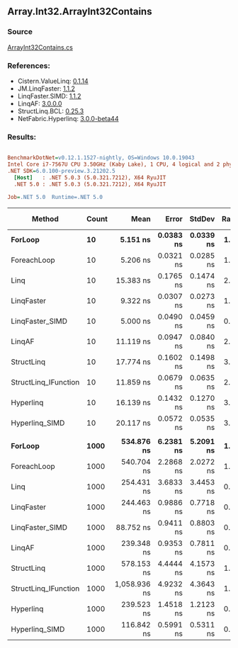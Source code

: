 ﻿## Array.Int32.ArrayInt32Contains

### Source
[ArrayInt32Contains.cs](../LinqBenchmarks/Array/Int32/ArrayInt32Contains.cs)

### References:
- Cistern.ValueLinq: [0.1.14](https://www.nuget.org/packages/Cistern.ValueLinq/0.1.14)
- JM.LinqFaster: [1.1.2](https://www.nuget.org/packages/JM.LinqFaster/1.1.2)
- LinqFaster.SIMD: [1.1.2](https://www.nuget.org/packages/LinqFaster.SIMD/1.0.3)
- LinqAF: [3.0.0.0](https://www.nuget.org/packages/LinqAF/3.0.0.0)
- StructLinq.BCL: [0.25.3](https://www.nuget.org/packages/StructLinq.BCL/0.25.3)
- NetFabric.Hyperlinq: [3.0.0-beta44](https://www.nuget.org/packages/NetFabric.Hyperlinq/3.0.0-beta44)

### Results:
``` ini

BenchmarkDotNet=v0.12.1.1527-nightly, OS=Windows 10.0.19043
Intel Core i7-7567U CPU 3.50GHz (Kaby Lake), 1 CPU, 4 logical and 2 physical cores
.NET SDK=6.0.100-preview.3.21202.5
  [Host]   : .NET 5.0.3 (5.0.321.7212), X64 RyuJIT
  .NET 5.0 : .NET 5.0.3 (5.0.321.7212), X64 RyuJIT

Job=.NET 5.0  Runtime=.NET 5.0  

```
|               Method | Count |         Mean |     Error |    StdDev | Ratio | RatioSD |  Gen 0 | Gen 1 | Gen 2 | Allocated |
|--------------------- |------ |-------------:|----------:|----------:|------:|--------:|-------:|------:|------:|----------:|
|              **ForLoop** |    **10** |     **5.151 ns** | **0.0383 ns** | **0.0339 ns** |  **1.00** |    **0.00** |      **-** |     **-** |     **-** |         **-** |
|          ForeachLoop |    10 |     5.206 ns | 0.0321 ns | 0.0285 ns |  1.01 |    0.01 |      - |     - |     - |         - |
|                 Linq |    10 |    15.383 ns | 0.1765 ns | 0.1474 ns |  2.99 |    0.02 |      - |     - |     - |         - |
|           LinqFaster |    10 |     9.322 ns | 0.0307 ns | 0.0273 ns |  1.81 |    0.01 |      - |     - |     - |         - |
|      LinqFaster_SIMD |    10 |     5.000 ns | 0.0490 ns | 0.0459 ns |  0.97 |    0.01 |      - |     - |     - |         - |
|               LinqAF |    10 |    11.119 ns | 0.0947 ns | 0.0840 ns |  2.16 |    0.02 |      - |     - |     - |         - |
|           StructLinq |    10 |    17.774 ns | 0.1602 ns | 0.1498 ns |  3.45 |    0.04 | 0.0153 |     - |     - |      32 B |
| StructLinq_IFunction |    10 |    11.859 ns | 0.0679 ns | 0.0635 ns |  2.30 |    0.02 |      - |     - |     - |         - |
|            Hyperlinq |    10 |    16.139 ns | 0.1432 ns | 0.1270 ns |  3.13 |    0.03 |      - |     - |     - |         - |
|       Hyperlinq_SIMD |    10 |    20.117 ns | 0.0572 ns | 0.0535 ns |  3.90 |    0.03 |      - |     - |     - |         - |
|                      |       |              |           |           |       |         |        |       |       |           |
|              **ForLoop** |  **1000** |   **534.876 ns** | **6.2381 ns** | **5.2091 ns** |  **1.00** |    **0.00** |      **-** |     **-** |     **-** |         **-** |
|          ForeachLoop |  1000 |   540.704 ns | 2.2868 ns | 2.0272 ns |  1.01 |    0.01 |      - |     - |     - |         - |
|                 Linq |  1000 |   254.431 ns | 3.6833 ns | 3.4453 ns |  0.48 |    0.01 |      - |     - |     - |         - |
|           LinqFaster |  1000 |   244.463 ns | 0.9886 ns | 0.7718 ns |  0.46 |    0.00 |      - |     - |     - |         - |
|      LinqFaster_SIMD |  1000 |    88.752 ns | 0.9411 ns | 0.8803 ns |  0.17 |    0.00 |      - |     - |     - |         - |
|               LinqAF |  1000 |   239.348 ns | 0.9353 ns | 0.7811 ns |  0.45 |    0.00 |      - |     - |     - |         - |
|           StructLinq |  1000 |   578.153 ns | 4.4444 ns | 4.1573 ns |  1.08 |    0.02 | 0.0153 |     - |     - |      32 B |
| StructLinq_IFunction |  1000 | 1,058.936 ns | 4.9232 ns | 4.3643 ns |  1.98 |    0.02 |      - |     - |     - |         - |
|            Hyperlinq |  1000 |   239.523 ns | 1.4518 ns | 1.2123 ns |  0.45 |    0.01 |      - |     - |     - |         - |
|       Hyperlinq_SIMD |  1000 |   116.842 ns | 0.5991 ns | 0.5311 ns |  0.22 |    0.00 |      - |     - |     - |         - |
